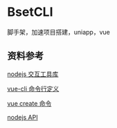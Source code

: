 # BsetCLI

脚手架，加速项目搭建，uniapp，vue

## 资料参考

[nodejs 交互工具库](https://segmentfault.com/a/1190000037688124)

[vue-cli 命令行定义](https://blog.csdn.net/qq_34086980/article/details/113717890)

[vue create 命令](https://blog.csdn.net/qq_34086980/article/details/113755592)

[nodejs API](http://nodejs.cn/api/)
